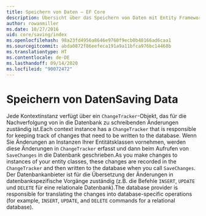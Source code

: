 ```yaml
---
title: Speichern von Daten – EF Core
description: Übersicht über das Speichern von Daten mit Entity Framework Core
author: rowanmiller
ms.date: 10/27/2016
uid: core/saving/index
ms.openlocfilehash: 98a23fd4956a8646e9760f9ecb0b48166ad6caa1
ms.sourcegitcommit: abda0872f86eefeca191a9a11bfca976bc14468b
ms.translationtype: HT
ms.contentlocale: de-DE
ms.lasthandoff: 09/14/2020
ms.locfileid: "90072472"
---
```

# <a name="saving-data"></a><span data-ttu-id="d9960-103">Speichern von Daten</span><span class="sxs-lookup"><span data-stu-id="d9960-103">Saving Data</span></span>

<span data-ttu-id="d9960-104">Jede Kontextinstanz verfügt über ein `ChangeTracker`-Objekt, das für die Nachverfolgung von in die Datenbank zu schreibenden Änderungen zuständig ist.</span><span class="sxs-lookup"><span data-stu-id="d9960-104">Each context instance has a `ChangeTracker` that is responsible for keeping track of changes that need to be written to the database.</span></span> <span data-ttu-id="d9960-105">Wenn Sie Änderungen an Instanzen Ihrer Entitätsklassen vornehmen, werden diese Änderungen in `ChangeTracker` erfasst und dann beim Aufrufen von `SaveChanges` in die Datenbank geschrieben.</span><span class="sxs-lookup"><span data-stu-id="d9960-105">As you make changes to instances of your entity classes, these changes are recorded in the `ChangeTracker` and then written to the database when you call `SaveChanges`.</span></span> <span data-ttu-id="d9960-106">Der Datenbankanbieter ist für die Übersetzung der Änderungen in datenbankspezifische Vorgänge zuständig (z.B. die Befehle `INSERT`, `UPDATE` und `DELETE` für eine relationale Datenbank).</span><span class="sxs-lookup"><span data-stu-id="d9960-106">The database provider is responsible for translating the changes into database-specific operations (for example, `INSERT`, `UPDATE`, and `DELETE` commands for a relational database).</span></span>

